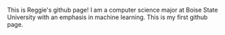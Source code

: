 This is Reggie's github page!
I am a computer science major at Boise State University with an emphasis in machine learning.
This is my first github page.
